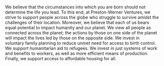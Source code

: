 We believe that the circumstances into which you are born should not determine the life you lead. To this end, at Preston-Werner Ventures, we strive to support people across the globe who struggle to survive amidst the challenges of their location. Moreover, we believe that each of us bears equal potential to impact humanity and our planet. We view all people as connected across the planet; the actions by those on one side of the planet will impact the lives led by those on the opposite side. We invest in voluntary family planning to reduce unmet need for access to birth control. We support humanitarian aid to refugees. We invest in just systems of work and benefits to workers, as well as more efficient means of production. Finally, we support access to affordable housing for all.
